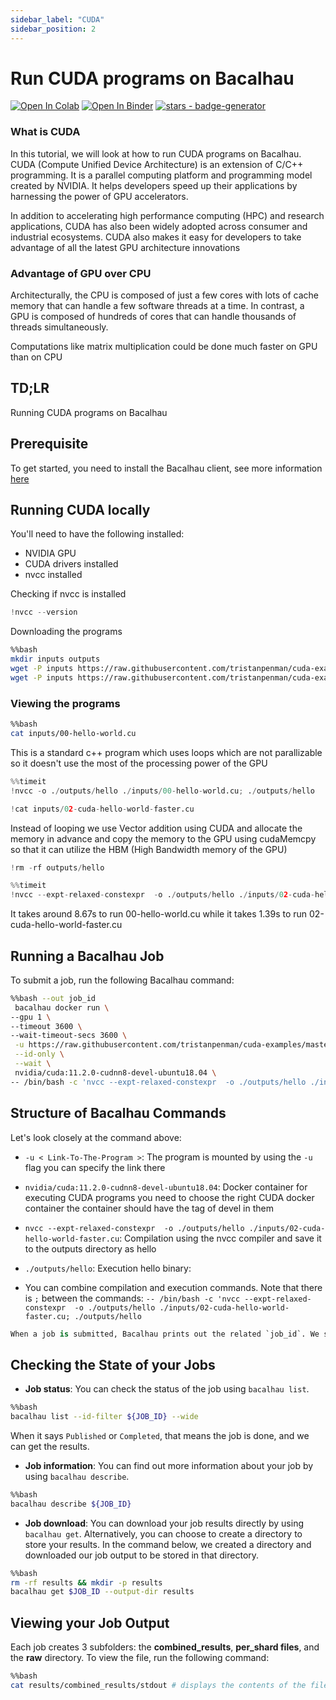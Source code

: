 ```yaml
---
sidebar_label: "CUDA"
sidebar_position: 2
---
```

# Run CUDA programs on Bacalhau

[![Open In Colab](https://colab.research.google.com/assets/colab-badge.svg)](https://colab.research.google.com/github/bacalhau-project/examples/blob/main/workload-onboarding/CUDA/index.ipynb)
[![Open In Binder](https://mybinder.org/badge.svg)](https://mybinder.org/v2/gh/bacalhau-project/examples/HEAD?labpath=workload-onboarding/CUDA/index.ipynb)
[![stars - badge-generator](https://img.shields.io/github/stars/bacalhau-project/bacalhau?style=social)](https://github.com/bacalhau-project/bacalhau)

### What is CUDA

In this tutorial, we will look at how to run CUDA programs on Bacalhau. CUDA (Compute Unified Device Architecture) is an extension of C/C++ programming. It is a parallel computing platform and programming model created by NVIDIA. It helps developers speed up their applications by harnessing the power of GPU accelerators.

In addition to accelerating high performance computing (HPC) and research applications, CUDA has also been widely adopted across consumer and industrial ecosystems. CUDA also makes it easy for developers to take advantage of all the latest GPU architecture innovations

### Advantage of GPU over CPU
Architecturally, the CPU is composed of just a few cores with lots of cache memory that can handle a few software threads at a time. In contrast, a GPU is composed of hundreds of cores that can handle thousands of threads simultaneously.

Computations like matrix multiplication could be done much faster on GPU than on CPU

## TD;LR
Running CUDA programs on Bacalhau

## Prerequisite

To get started, you need to install the Bacalhau client, see more information [here](https://docs.bacalhau.org/getting-started/installation)

## Running CUDA locally

You'll need to have the following installed:
- NVIDIA GPU
- CUDA drivers installed
- nvcc installed

Checking if nvcc is installed


```python
!nvcc --version
```

Downloading the programs


```bash
%%bash
mkdir inputs outputs
wget -P inputs https://raw.githubusercontent.com/tristanpenman/cuda-examples/master/00-hello-world.cu
wget -P inputs https://raw.githubusercontent.com/tristanpenman/cuda-examples/master/02-cuda-hello-world-faster.cu
```

### Viewing the programs


```bash
%%bash
cat inputs/00-hello-world.cu
```

This is a standard c++ program which uses loops which are not parallizable so it doesn't use the most of the processing power of the GPU


```python
%%timeit
!nvcc -o ./outputs/hello ./inputs/00-hello-world.cu; ./outputs/hello
```


```python
!cat inputs/02-cuda-hello-world-faster.cu
```

Instead of looping we use Vector addition using CUDA and allocate the memory in advance and copy the memory to the GPU
using cudaMemcpy so that it can utilize the HBM (High Bandwidth memory of the GPU)


```python
!rm -rf outputs/hello
```


```python
%%timeit
!nvcc --expt-relaxed-constexpr  -o ./outputs/hello ./inputs/02-cuda-hello-world-faster.cu; ./outputs/hello
```

It takes around 8.67s to run 
00-hello-world.cu
while it takes 1.39s to run
02-cuda-hello-world-faster.cu


## Running a Bacalhau Job

To submit a job, run the following Bacalhau command:


```bash
%%bash --out job_id
 bacalhau docker run \
--gpu 1 \
--timeout 3600 \
--wait-timeout-secs 3600 \
 -u https://raw.githubusercontent.com/tristanpenman/cuda-examples/master/02-cuda-hello-world-faster.cu \
 --id-only \
 --wait \
 nvidia/cuda:11.2.0-cudnn8-devel-ubuntu18.04 \
-- /bin/bash -c 'nvcc --expt-relaxed-constexpr  -o ./outputs/hello ./inputs/02-cuda-hello-world-faster.cu; ./outputs/hello '
```

## Structure of Bacalhau Commands

Let's look closely at the command above:

* `-u < Link-To-The-Program >`: The program is mounted by using the `-u` flag you can specify the link there

* `nvidia/cuda:11.2.0-cudnn8-devel-ubuntu18.04`: Docker container for executing CUDA programs you need to choose the right CUDA docker container the container should have the tag of devel in them

* `nvcc --expt-relaxed-constexpr  -o ./outputs/hello ./inputs/02-cuda-hello-world-faster.cu`: Compilation using the nvcc compiler and save it to the outputs directory as hello

* `./outputs/hello`: Execution hello binary: 
* You can combine compilation and execution commands. Note that there is `;` between the commands:
`-- /bin/bash -c 'nvcc --expt-relaxed-constexpr  -o ./outputs/hello ./inputs/02-cuda-hello-world-faster.cu; ./outputs/hello `



```python
When a job is submitted, Bacalhau prints out the related `job_id`. We store that in an environment variable so that we can reuse it later on.
```

## Checking the State of your Jobs

- **Job status**: You can check the status of the job using `bacalhau list`. 


```bash
%%bash
bacalhau list --id-filter ${JOB_ID} --wide
```

When it says `Published` or `Completed`, that means the job is done, and we can get the results.

- **Job information**: You can find out more information about your job by using `bacalhau describe`.



```bash
%%bash
bacalhau describe ${JOB_ID}
```

- **Job download**: You can download your job results directly by using `bacalhau get`. Alternatively, you can choose to create a directory to store your results. In the command below, we created a directory and downloaded our job output to be stored in that directory.


```bash
%%bash
rm -rf results && mkdir -p results
bacalhau get $JOB_ID --output-dir results
```

## Viewing your Job Output

Each job creates 3 subfolders: the **combined_results**, **per_shard files**, and the **raw** directory. To view the file, run the following command:


```bash
%%bash
cat results/combined_results/stdout # displays the contents of the file
```
